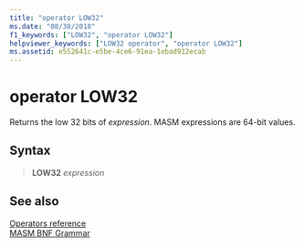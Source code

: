 ```yaml
---
title: "operator LOW32"
ms.date: "08/30/2018"
f1_keywords: ["LOW32", "operator LOW32"]
helpviewer_keywords: ["LOW32 operator", "operator LOW32"]
ms.assetid: e552641c-e5be-4ce6-91ea-1ebad912ecab
---
```

# operator LOW32

Returns the low 32 bits of *expression*. MASM expressions are 64-bit values.

## Syntax

> **LOW32** *expression*

## See also

[Operators reference](operators-reference.md)<br/>
[MASM BNF Grammar](masm-bnf-grammar.md)
